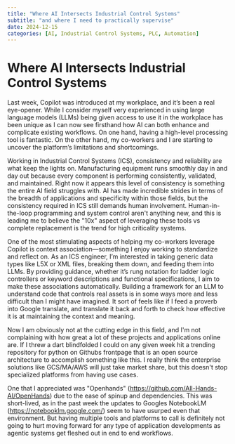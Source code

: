 ```yaml
---
title: "Where AI Intersects Industrial Control Systems"
subtitle: "and where I need to practically supervise"
date: 2024-12-15
categories: [AI, Industrial Control Systems, PLC, Automation]
---
```


# Where AI Intersects Industrial Control Systems

Last week, Copilot was introduced at my workplace, and it’s been a real eye-opener. While I consider myself very experienced in using large language models (LLMs) being given access to use it in the workplace has been unique as I can now see firsthand how AI can both enhance and complicate existing workflows. On one hand, having a high-level processing tool is fantastic. On the other hand, my co-workers and I are starting to uncover the platform’s limitations and shortcomings.

Working in Industrial Control Systems (ICS), consistency and reliability are what keep the lights on. Manufacturing equipment runs smoothly day in and day out because every component is performing consistently, validated, and maintained. Right now it appears this level of consistency is something the entire AI field struggles with. AI has made incredible strides in terms of the breadth of applications and specificity within those fields, but the consistency required in ICS still demands human involvement. Human-in-the-loop programming and system control aren't anything new, and this is leading me to believe the "10x" aspect of leveraging these tools vs complete replacement is the trend for high criticality systems.

One of the most stimulating aspects of helping my co-workers leverage Copilot is context association—something I enjoy working to standardize and reflect on. As an ICS engineer, I’m interested in taking generic data types like L5X or XML files, breaking them down, and feeding them into LLMs. By providing guidance, whether it’s rung notation for ladder logic controllers or keyword descriptions and functional specifications, I aim to make these associations automatically. Building a framework for an LLM to understand code that controls real assets is in some ways more and less difficult than I might have imagined. It sort of feels like if I feed a proverb into Google translate, and translate it back and forth to check how effective it is at maintaining the context and meaning.

Now I am obviously not at the cutting edge in this field, and I'm not complaining with how great a lot of these projects and applications online are. If I threw a dart blindfolded I could on any given week hit a trending repository for python on Githubs frontpage that is an open source architecture to accomplish something like this. I really think the enterprise solutions like GCS/MA/AWS will just take market share, but this doesn't stop specialized platforms from having use cases. 

One that I appreciated was "Openhands" (https://github.com/All-Hands-AI/OpenHands) due to the ease of spinup and dependencies. This was short-lived, as in the past week the updates to Googles NotebookLM (https://notebooklm.google.com/) seem to have usurped even that environment. But having multiple tools and platforms to call is definitely not going to hurt moving forward for any type of application developments as agentic systems get fleshed out in end to end workflows.
